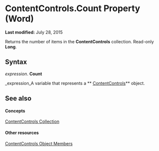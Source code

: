 
# ContentControls.Count Property (Word)

 **Last modified:** July 28, 2015

Returns the number of items in the  **ContentControls** collection. Read-only **Long**.

## Syntax

 _expression_. **Count**

 _expression_A variable that represents a  ** [ContentControls](2595eea9-df68-edce-3a51-069cad14bb87.md)** object.


## See also


#### Concepts


 [ContentControls Collection](2595eea9-df68-edce-3a51-069cad14bb87.md)
#### Other resources


 [ContentControls Object Members](a3a4cd82-87fa-6b9d-9015-db460f5afe76.md)
